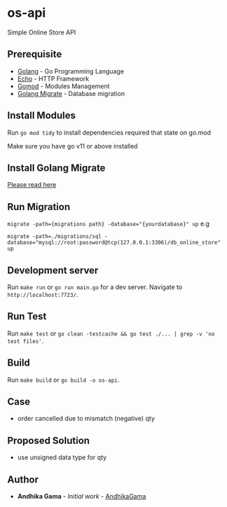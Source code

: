 # os-api

Simple Online Store API

## Prerequisite

* [Golang](https://golang.org) - Go Programming Language
* [Echo](https://echo.labstack.com/) - HTTP Framework
* [Gomod](https://github.com/golang/go/wiki/Modules) - Modules Management
* [Golang Migrate](https://github.com/golang-migrate/migrate) - Database migration

## Install Modules

Run `go mod tidy` to install dependencies required that state on go.mod

Make sure you have go v11 or above installed

## Install Golang Migrate

[Please read here](https://github.com/golang-migrate/migrate/tree/master/cmd/migrate)

## Run Migration

`migrate -path={migrations path} -database="{yourdatabase}" up` e.g

`migrate -path=./migrations/sql -database="mysql://root:password@tcp(127.0.0.1:3306)/db_online_store" up`

## Development server

Run `make run` or `go run main.go` for a dev server. Navigate to `http://localhost:7723/`.

## Run Test

Run `make test` or `go clean -testcache && go test ./... | grep -v 'no test files'`.

## Build

Run `make build` or `go build -o os-api`.


## Case

- order cancelled due to mismatch (negative) qty

## Proposed Solution

- use unsigned data type for qty

## Author

* **Andhika Gama** - *Initial work* - [AndhikaGama](https://github.com/andhikagama)

